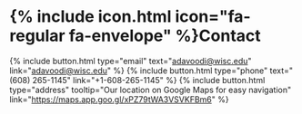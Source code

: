 

# {% include icon.html icon="fa-regular fa-envelope" %}Contact

{%
  include button.html
  type="email"
  text="adavoodi@wisc.edu"
  link="adavoodi@wisc.edu"
%}
{%
  include button.html
  type="phone"
  text="(608) 265-1145"
  link="+1-608-265-1145"
%}
{%
  include button.html
  type="address"
  tooltip="Our location on Google Maps for easy navigation"
  link="https://maps.app.goo.gl/xPZ79tWA3VSVKFBm6"
%}


